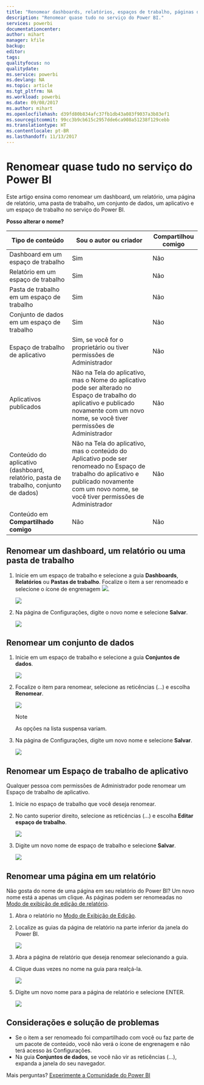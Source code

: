 ```yaml
---
title: "Renomear dashboards, relatórios, espaços de trabalho, páginas de relatório, conjuntos de dados"
description: "Renomear quase tudo no serviço do Power BI."
services: powerbi
documentationcenter: 
author: mihart
manager: kfile
backup: 
editor: 
tags: 
qualityfocus: no
qualitydate: 
ms.service: powerbi
ms.devlang: NA
ms.topic: article
ms.tgt_pltfrm: NA
ms.workload: powerbi
ms.date: 09/08/2017
ms.author: mihart
ms.openlocfilehash: d39fd80b834afc37fb1db43a083f9037a3b83ef1
ms.sourcegitcommit: 99cc3b9cb615c2957dde6ca908a51238f129cebb
ms.translationtype: HT
ms.contentlocale: pt-BR
ms.lasthandoff: 11/13/2017
---
```

# <a name="rename-almost-anything-in-power-bi-service"></a>Renomear quase tudo no serviço do Power BI
Este artigo ensina como renomear um dashboard, um relatório, uma página de relatório, uma pasta de trabalho, um conjunto de dados, um aplicativo e um espaço de trabalho no serviço do Power BI.

**Posso alterar o nome?**

| Tipo de conteúdo | Sou o autor ou criador | Compartilhou comigo |
| --- | --- | --- |
| Dashboard em um espaço de trabalho |Sim |Não |
| Relatório em um espaço de trabalho |Sim |Não |
| Pasta de trabalho em um espaço de trabalho |Sim |Não |
| Conjunto de dados em um espaço de trabalho |Sim |Não |
| Espaço de trabalho de aplicativo |Sim, se você for o proprietário ou tiver permissões de Administrador |Não |
| Aplicativos publicados |Não na Tela do aplicativo, mas o Nome do aplicativo pode ser alterado no Espaço de trabalho do aplicativo e publicado novamente com um novo nome, se você tiver permissões de Administrador |Não |
| Conteúdo do aplicativo (dashboard, relatório, pasta de trabalho, conjunto de dados) |Não na Tela do aplicativo, mas o conteúdo do Aplicativo pode ser renomeado no Espaço de trabalho do aplicativo e publicado novamente com um novo nome, se você tiver permissões de Administrador |Não |
| Conteúdo em **Compartilhado comigo** |Não |Não |

## <a name="rename-a-dashboard-report-or-workbook"></a>Renomear um dashboard, um relatório ou uma pasta de trabalho
1. Inicie em um espaço de trabalho e selecione a guia **Dashboards**, **Relatórios** ou **Pastas de trabalho**. Focalize o item a ser renomeado e selecione o ícone de engrenagem ![](media/service-rename/powerbi-cog-icon.png).
   
   ![](media/service-rename/power-bi-workspace-dashboards.png)
2. Na página de Configurações, digite o novo nome e selecione **Salvar**.
   
   ![](media/service-rename/power-bi-rename-dashboard2.png)

## <a name="rename-a-dataset"></a>Renomear um conjunto de dados
1. Inicie em um espaço de trabalho e selecione a guia **Conjuntos de dados**.
   
   ![](media/service-rename/power-bi-ellipses.png)
2. Focalize o item para renomear, selecione as reticências (...) e escolha **Renomear**.  
   
      ![](media/service-rename/power-bi-rename-datasets.png)
   
   > [!NOTE]
   > As opções na lista suspensa variam.
   > 
   > 
3. Na página de Configurações, digite um novo nome e selecione **Salvar**.
   
     ![](media/service-rename/power-bi-rename.png)

## <a name="rename-an-app-workspace"></a>Renomear um Espaço de trabalho de aplicativo
Qualquer pessoa com permissões de Administrador pode renomear um Espaço de trabalho de aplicativo.

1. Inicie no espaço de trabalho que você deseja renomear.
2. No canto superior direito, selecione as reticências (...) e escolha **Editar espaço de trabalho**.  
   
    ![](media/service-rename/power-bi-edit-workspace.png)
3. Digite um novo nome de espaço de trabalho e selecione **Salvar**.
   
   ![](media/service-rename/power-bi-workspace-rename.png)

## <a name="rename-a-page-in-a-report"></a>Renomear uma página em um relatório
Não gosta do nome de uma página em seu relatório do Power BI?  Um novo nome está a apenas um clique. As páginas podem ser renomeadas no [Modo de exibição de edição de relatório](service-interact-with-a-report-in-editing-view.md).

1. Abra o relatório no [Modo de Exibição de Edição](service-reading-view-and-editing-view.md).
2. Localize as guias da página de relatório na parte inferior da janela do Power BI.
   
    ![](media/service-rename/report-page-tabs-new.png)
3. Abra a página de relatório que deseja renomear selecionando a guia.
4. Clique duas vezes no nome na guia para realçá-la.  
   
    ![](media/service-rename/hilite-tab.png)
5. Digite um novo nome para a página de relatório e selecione ENTER.
   
    ![](media/service-rename/new-name.png)

## <a name="considerations-and-troubleshooting"></a>Considerações e solução de problemas
* Se o item a ser renomeado foi compartilhado com você ou faz parte de um pacote de conteúdo, você não verá o ícone de engrenagem e não terá acesso às Configurações.
* Na guia **Conjuntos de dados**, se você não vir as reticências (...), expanda a janela do seu navegador.

Mais perguntas? [Experimente a Comunidade do Power BI](http://community.powerbi.com/)

